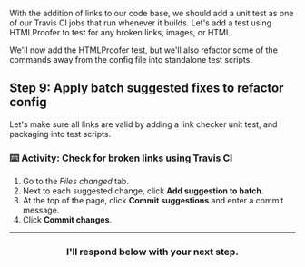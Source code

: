 With the addition of links to our code base, we should add a unit test as one of our Travis CI jobs that run whenever it builds. Let's add a test using HTMLProofer to test for any broken links, images, or HTML.

We'll now add the HTMLProofer test, but we'll also refactor some of the commands away from the config file into standalone test scripts.

## Step 9: Apply batch suggested fixes to refactor config

Let's make sure all links are valid by adding a link checker unit test, and packaging into test scripts.

### :keyboard: Activity: Check for broken links using Travis CI

1. Go to the _Files changed_ tab.
1. Next to each suggested change, click **Add suggestion to batch**.
1. At the top of the page, click **Commit suggestions** and enter a commit message.
1. Click **Commit changes**.

<hr>
<h3 align="center">I'll respond below with your next step.</h3>
